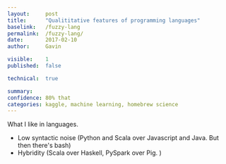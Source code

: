 ```yaml
---
layout:     post
title:      "Qualititative features of programming languages"
baselink:   /fuzzy-lang
permalink:  /fuzzy-lang/
date:       2017-02-10
author:     Gavin   

visible:	1
published:	false

technical: 	true

summary:    
confidence: 80% that 
categories: kaggle, machine learning, homebrew science
---
```



What I like in languages. 
- Low syntactic noise (Python and Scala over Javascript and Java. But then there's bash)
- Hybridity (Scala over Haskell, PySpark over Pig. )
